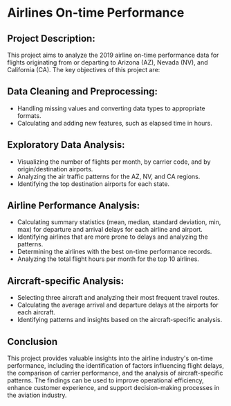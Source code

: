 # Airlines On-time Performance
## Project Description:
This project aims to analyze the 2019 airline on-time performance data for flights originating from or departing to Arizona (AZ), Nevada (NV), and California (CA). The key objectives of this project are:

## Data Cleaning and Preprocessing:

* Handling missing values and converting data types to appropriate formats.
* Calculating and adding new features, such as elapsed time in hours.


## Exploratory Data Analysis:

* Visualizing the number of flights per month, by carrier code, and by origin/destination airports.
* Analyzing the air traffic patterns for the AZ, NV, and CA regions.
* Identifying the top destination airports for each state.


## Airline Performance Analysis:

* Calculating summary statistics (mean, median, standard deviation, min, max) for departure and arrival delays for each airline and airport.
* Identifying airlines that are more prone to delays and analyzing the patterns.
* Determining the airlines with the best on-time performance records.
* Analyzing the total flight hours per month for the top 10 airlines.


## Aircraft-specific Analysis:

* Selecting three aircraft and analyzing their most frequent travel routes.
* Calculating the average arrival and departure delays at the airports for each aircraft.
* Identifying patterns and insights based on the aircraft-specific analysis.

## Conclusion

This project provides valuable insights into the airline industry's on-time performance, including the identification of factors influencing flight delays, the comparison of carrier performance, and the analysis of aircraft-specific patterns. The findings can be used to improve operational efficiency, enhance customer experience, and support decision-making processes in the aviation industry.
